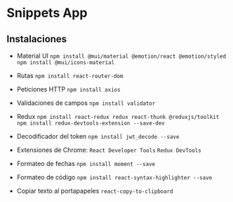 # Snippets App

## Instalaciones

- Material UI
`npm install @mui/material @emotion/react @emotion/styled`
`npm install @mui/icons-material`

- Rutas
`npm install react-router-dom` 

- Peticiones HTTP
`npm install axios` 

- Validaciones de campos
`npm install validator`

- Redux
`npm install react-redux redux react-thunk @reduxjs/toolkit`
`npm install redux-devtools-extension --save-dev`

- Decodificador del token
`npm install jwt_decode --save`

- Extensiones de Chrome: 
`React Developer Tools`
`Redux DevTools`

- Formateo de fechas 
`npm install moment --save`

- Formateo de código
`npm install react-syntax-highlighter --save`

- Copiar texto al portapapeles
`react-copy-to-clipboard`
